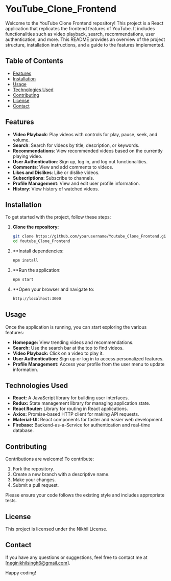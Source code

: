 # YouTube_Clone_Frontend

Welcome to the YouTube Clone Frontend repository! This project is a React application that replicates the frontend features of YouTube. It includes functionalities such as video playback, search, recommendations, user authentication, and more. This README provides an overview of the project structure, installation instructions, and a guide to the features implemented.

## Table of Contents
- [Features](#features)
- [Installation](#installation)
- [Usage](#usage)
- [Technologies Used](#technologies-used)
- [Contributing](#contributing)
- [License](#license)
- [Contact](#contact)

## Features

- **Video Playback**: Play videos with controls for play, pause, seek, and volume.
- **Search**: Search for videos by title, description, or keywords.
- **Recommendations**: View recommended videos based on the currently playing video.
- **User Authentication**: Sign up, log in, and log out functionalities.
- **Comments**: View and add comments to videos.
- **Likes and Dislikes**: Like or dislike videos.
- **Subscriptions**: Subscribe to channels.
- **Profile Management**: View and edit user profile information.
- **History**: View history of watched videos.

## Installation

To get started with the project, follow these steps:

1. **Clone the repository:**
   ```bash
   git clone https://github.com/yourusername/Youtube_Clone_Frontend.git
   cd Youtube_Clone_Frontend
2. **Install dependencies:
   ```bash
   npm install
3. **Run the application:
   ```bash
   npm start
4. **Open your browser and navigate to:
   ```bash
   http://localhost:3000

## Usage

Once the application is running, you can start exploring the various features:

- **Homepage:** View trending videos and recommendations.
- **Search:** Use the search bar at the top to find videos.
- **Video Playback:** Click on a video to play it.
- **User Authentication:** Sign up or log in to access personalized features.
- **Profile Management:** Access your profile from the user menu to update information.


## Technologies Used

- **React:** A JavaScript library for building user interfaces.
- **Redux:** State management library for managing application state.
- **React Router:** Library for routing in React applications.
- **Axios:** Promise-based HTTP client for making API requests.
- **Material-UI:** React components for faster and easier web development.
- **Firebase:** Backend-as-a-Service for authentication and real-time database.

## Contributing

Contributions are welcome! To contribute:

1. Fork the repository.
2. Create a new branch with a descriptive name.
3. Make your changes.
4. Submit a pull request.

Please ensure your code follows the existing style and includes appropriate tests.

## License

This project is licensed under the Nikhil License.
## Contact

If you have any questions or suggestions, feel free to contact me at [neginikhilsingh6@gmail.com].

Happy coding!

